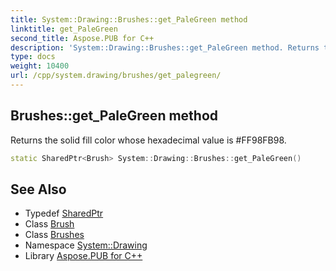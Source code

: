 ```yaml
---
title: System::Drawing::Brushes::get_PaleGreen method
linktitle: get_PaleGreen
second_title: Aspose.PUB for C++
description: 'System::Drawing::Brushes::get_PaleGreen method. Returns the solid fill color whose hexadecimal value is #FF98FB98 in C++.'
type: docs
weight: 10400
url: /cpp/system.drawing/brushes/get_palegreen/
---
```

## Brushes::get_PaleGreen method


Returns the solid fill color whose hexadecimal value is #FF98FB98.

```cpp
static SharedPtr<Brush> System::Drawing::Brushes::get_PaleGreen()
```

## See Also

* Typedef [SharedPtr](../../../system/sharedptr/)
* Class [Brush](../../brush/)
* Class [Brushes](../)
* Namespace [System::Drawing](../../)
* Library [Aspose.PUB for C++](../../../)
